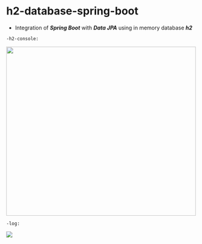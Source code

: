 # h2-database-spring-boot
- Integration of ***Spring Boot*** with ***Data JPA*** using in memory database ***h2***

`-h2-console:` 

<img src="https://user-images.githubusercontent.com/65614791/177377433-49441d1d-09e6-44b3-aceb-b72ee4bede6d.png" width="100%" height="450">

`-log:`

<img src="https://user-images.githubusercontent.com/65614791/177377796-c58ffbb2-5ab1-42a7-94a0-d64259531bbe.png">
